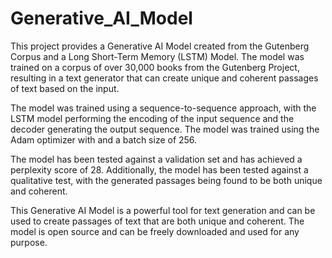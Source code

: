 # Generative_AI_Model


This project provides a Generative AI Model created from the Gutenberg Corpus and a Long Short-Term Memory (LSTM) Model. The model was trained on a corpus of over 30,000 books from the Gutenberg Project, resulting in a text generator that can create unique and coherent passages of text based on the input.

The model was trained using a sequence-to-sequence approach, with the LSTM model performing the encoding of the input sequence and the decoder generating the output sequence. The model was trained using the Adam optimizer with and a batch size of 256.

The model has been tested against a validation set and has achieved a perplexity score of 28. Additionally, the model has been tested against a qualitative test, with the generated passages being found to be both unique and coherent.

This Generative AI Model is a powerful tool for text generation and can be used to create passages of text that are both unique and coherent. The model is open source and can be freely downloaded and used for any purpose.
